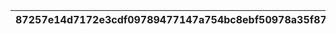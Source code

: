 |87257e14d7172e3cdf09789477147a754bc8ebf50978a35f874b1f8c7354227d|89611f259088cca339d953d6cb648751bd02cd29aba3f43d4d6a95e5cada21d3|63ea3e4aefdab1b15f271c78bfeb7994502e67bb2f949f9f6b6e049281d90d2a|af5c7f2b622ccc4cf041da1e1c3bccde8931ef56a276b87ff79b81cd910a94a6|5b36d6c69f38da28066d1527c4a9b862d07b6515a85ac4c3a8522cf899848dcf|bbcbbe8e6d8ea8afac7c862a1c1e22b2a8b388df5f990f10ae28f1214e907b07|193bef88ec33f1ca4301a747a3be30ade5bbb63b0f0890d632ff3f91cbcbaa5a|8c345c0ea1060af2d685bbae9687f60b0578eb0968b556006b3942463a8c6652|49a6ba0744e0bd1c8372d0ec68a37abcb36c8fd7531a95812397ccbb28302ffe|a4af81167333e040c9e9dd5ab0f666af2e50e53290b00902c2ea25ae255b03b9|1a50156b51f2ae16bdaebdc6912ff1cfb7a47c5eceb0202a6f1d06d9496dee1e|6a9aa7e160619530d0a4a15778cb13ae99901b64710e4d4751d8a6159fbca42c|
| --- | --- | --- | --- | --- | --- | --- | --- | --- | --- | --- | --- |